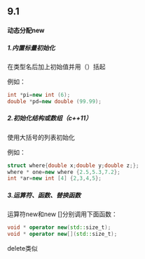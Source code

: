 ## 9.1

#### 动态分配new

##### 1.内置标量初始化

在类型名后加上初始值并用（）括起

例如：

```c++
int *pi=new int (6);
double *pd=new double (99.99);
```

##### 2.初始化结构或数组（c++11）

使用大括号的列表初始化

例如：

```c++
struct where{double x;double y;double z;};
where * one=new where {2.5,5.3,7.2};
int *ar=new int [4] {2,3,4,5};
```

##### 3.运算符、函数、替换函数

运算符new和new []分别调用下面函数：

```c++
void * operator new(std::size_t);
void * operator new[](std::size_t);
```

delete类似

